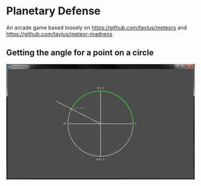 # Planetary Defense
An arcade game based loosely on https://github.com/taylus/meteors and https://github.com/taylus/meteor-madness

## Getting the angle for a point on a circle
![circle math](screenshots/circle_math.png "circle math")
